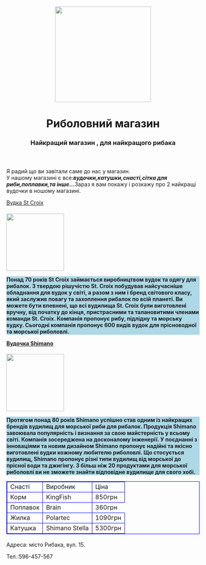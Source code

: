 <html>
    <title>Риболовний магазин</title>
    <body>
        <header>
            <h1 style="text-align:center">
            <img src="https://static8.depositphotos.com/1035224/877/i/450/depositphotos_8775274-stock-photoх-the-man-in-a-boat.jpg"height=250px/>
            <h1 style="text-align:center;color:dark">Риболовний магазин</h1>
            <h3 style="text-align:center">Найкращий магазин , для найкращого рибака</h3>
        </header>
        <main>
        <p>Я радий що ви завітали саме до нас у магазин.<br/>У нашому магазині є все:<b><i>вудочки,катушки,снасті,сітка для риби,поплавки,та інше...</i></b>Зараз я вам покажу і розкажу про 2 найкращі вудочки в ношому магазині.</p> 
    <a href="https://pro-fish.com.ua/455-vudki-dlya-litnoyi-ribolovli-vidi-vudok-yikh-vidminnosti-yak-vibrati-krashchu.html">Вудка St Croix</a>
    <h4 style="text-align:left">
    <img src="https://www.wobblerek.com/img/84884/2747822493710/440x440,r/2747822493710.webp?time=1644338035"height=150px/>
    <p style="background-color:lightblue">Понад 70 років St Croix займається виробництвом вудок та одягу для рибалок. З твердою рішучістю St. Croix побудував найсучасніше обладнання для вудок у світі, а разом з ним і бренд світового класу, який заслужив повагу та захоплення рибалок по всій планеті.
Ви можете бути впевнені, що всі вудилища St. Croix були виготовлені вручну, від початку до кінця, пристрасними та талановитими членами команди St. Croix. Компанія пропонує рибу, підлідну та морську вудку. Сьогодні компанія пропонує 600 видів вудок для прісноводної та морської риболовлі.</p>
     <a href="https://pro-fish.com.ua/455-vudki-dlya-litnoyi-ribolovli-vidi-vudok-yikh-vidminnosti-yak-vibrati-krashchu.html">Вудочка Shimano</a>
     <h4 style="text-align:left"> 
     <img src="https://images.prom.ua/1036110965_w600_h600_1036110965.jpg"height=150px/>
     <p style="background-color:lightblue">Протягом понад 80 років Shimano успішно став одним із найкращих брендів вудилищ для морської риби для рибалок. Продукція Shimano завоювала популярність і визнання за свою майстерність у всьому світі. Компанія зосереджена на досконалому інженерії. У поєднанні з інноваціями та новим дизайном Shimano пропонує надійні та якісно виготовлені вудки кожному любителю риболовлі.
Що стосується вудилищ, Shimano пропонує різні типи вудилищ від морської до прісної води та джигінгу. З більш ніж 20 продуктами для морської риболовлі ви не зможете знайти відповідне вудилище для свого хобі.</p>
<table style="border:1px solid blue;border-collapse:collapse;">
        <tr style="border:1px solid blue">
        <td style="border:1px solid blue">Снасті</td>
        <td style="border:1px solid blue">Виробник</td>
        <td style="border:1px solid blue">Ціна</td>
        </tr>
        <tr>
        <td style="border:1px solid blue">Корм</td>
        <td style="border:1px solid blue">KingFish</td>
        <td style="border:1px solid blue">850грн</td>
        </tr>
        <tr>
        <td style="border:1px solid blue">Поплавок</td>
        <td style="border:1px solid blue">Brain </td>
        <td здрастуйте дзвіницяstyle="border:1px solid blue">360грн</td>
        </tr>
        <tr>
            <td style="border:1px solid blue">Жилка</td>
            <td style="border:1px solid blue"> Polartec</td>
            <td style="border:1px solid blue">1090грн</td>
            </tr>
            <tr>
            <td style="border:1px solid blue">Катушка</td>
            <td style="border:1px solid blue">Shimano Stella</td>
            <td style="border:1px solid blue">5300грн</td>
            </tr>
            </table>   
        </main>
        <foter style="background-color:black;">
            <p> Адреса: місто Рибака, вул. 15.</p>
    <p>Тел.:596-457-567</p>
        </body>
</html>
